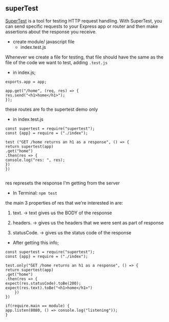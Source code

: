 ## superTest 

[SuperTest](https://github.com/visionmedia/supertest) is a tool for testing HTTP request handling. With SuperTest, you can send specific requests to your Express app or router and then make assertions about the response you receive.

- create module/ javascript file 
  - index.test.js 

Whenever we create a file for testing, that file should have the same as the file of the code we want to test, adding `.test.js`

- in index.js;

```
exports.app = app;

app.get("/home", (req, res) => {
res.send("<h1>home</h1>");
});
```

these routes are fo the supertest demo only 

- in index.test.js

```
const supertest = require("supertest");
const {app} = require = ("./index");

test ("GET /home returns an h1 as a response", () => {
return supertest(app)
.get("home")
.then(res => {
console.log("res: ", res);
})
})


```

res represets the response I'm getting from the server 

- In Terminal:  `npm test` 

the main 3 properties of res that we're interested in are: 

1. text. 	->	text gives us the BODY of the response 

2. headers.	->	gives us the headers that we were sent as part of response

3. statusCode.	->	gives us the status code of the response 

- After getting this info;

```
const supertest = require("supertest");
const {app} = require = ("./index");

test.only("GET /home returns an h1 as a response", () => {
return supertest(app)
.get("home")
.then(res => {
expect(res.statusCode).toBe(200);
expect(res.text).toBe("<h1>home</h1>")
	})
})

if(require.main == module) {
app.listen(8080, () => console.log("listening"));
}
```

